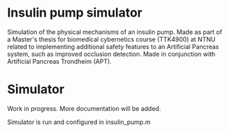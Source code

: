 # Insulin pump simulator
Simulation of the physical mechanisms of an insulin pump. Made as part of a Master's thesis for biomedical cybernetics course (TTK4900) at NTNU related to implementing additional safety features to an Artificial Pancreas system, such as improved occlusion detection. Made in conjunction with Artificial Pancreas Trondheim (APT).

# Simulator
Work in progress. More documentation will be added. 

Simulator is run and configured in insulin_pump.m
